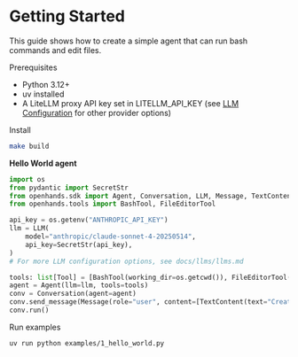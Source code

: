 # Getting Started

This guide shows how to create a simple agent that can run bash commands and edit files.

Prerequisites
- Python 3.12+
- uv installed
- A LiteLLM proxy API key set in LITELLM_API_KEY (see [LLM Configuration](llms/llms.md) for other provider options)

Install
```bash
make build
```

**Hello World agent**

```python
import os
from pydantic import SecretStr
from openhands.sdk import Agent, Conversation, LLM, Message, TextContent, Tool
from openhands.tools import BashTool, FileEditorTool

api_key = os.getenv("ANTHROPIC_API_KEY")
llm = LLM(
    model="anthropic/claude-sonnet-4-20250514",
    api_key=SecretStr(api_key),
)
# For more LLM configuration options, see docs/llms/llms.md

tools: list[Tool] = [BashTool(working_dir=os.getcwd()), FileEditorTool()]
agent = Agent(llm=llm, tools=tools)
conv = Conversation(agent=agent)
conv.send_message(Message(role="user", content=[TextContent(text="Create hello.py printing Hello")]))
conv.run()
```

Run examples

```bash
uv run python examples/1_hello_world.py
```
